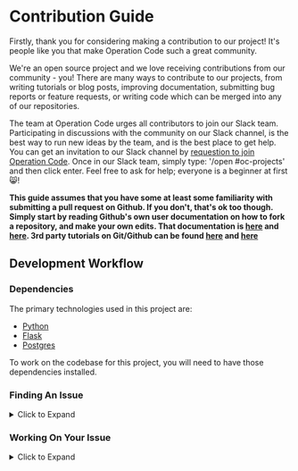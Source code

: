 # Contribution Guide

Firstly, thank you for considering making a contribution to our project! It's people like you that make Operation Code such a great community.

We're an open source project and we love receiving contributions from our community - you! There are many ways to contribute to our projects, from writing tutorials or blog posts, improving documentation, submitting bug reports or feature requests, or writing code which can be merged into any of our repositories.

The team at Operation Code urges all contributors to join our Slack team. Participating in discussions with the community on our Slack channel, is the best way to run new ideas by the team, and is the best place to get help. You can get an invitation to our Slack channel by [requestion to join Operation Code](https://operationcode.org/join). Once in our Slack team, simply type: '/open #oc-projects' and then click enter. Feel free to ask for help; everyone is a beginner at first :smile_cat:!

**This guide assumes that you have some at least some familiarity with submitting a pull request on Github. If you don't, that's ok too though. Simply start by reading Github's own user documentation on how to fork a repository, and make your own edits. That documentation is [here](https://help.github.com/articles/about-pull-requests/) and [here](https://help.github.com/articles/creating-a-pull-request/). 3rd party tutorials on Git/Github can be found [here](https://medium.freecodecamp.org/what-is-git-and-how-to-use-it-c341b049ae61) and [here](https://medium.freecodecamp.org/how-to-use-git-efficiently-54320a236369?source=linkShare-e41cd5edcdac-1535829065)**


## Development Workflow

### Dependencies

The primary technologies used in this project are:

- [Python](https://www.python.org)
- [Flask](http://flask.pocoo.org)
- [Postgres](https://www.postgresql.org)

To work on the codebase for this project, you will need to have those dependencies installed.


### Finding An Issue

<details>
	<summary>Click to Expand</summary>
<ul>
<li> After installing the listed dependencies, you can get to work coding on this project. A listing of this repo's can be found <a href="https://github.com/OperationCode/resources_api/issues">here</a></li>
<li> Go to the issues page for this repo, [here]() and browse for an issue that you would like to work on. Don't be afraid to ask for help or clarification.</li>
<li> Once you have found an issue, leave a comment stating that you'd like to work on the issue. Once the issue is assigned to you, you may start working on it. </li>
</ul>
</details>

### Working On Your Issue

<details>
	<summary>Click to Expand</summary>
* After forking this repository to your own github account, and cloning it to your dev environment, you can now create a new branch on your machine. It's wise to name this branch, after the issue you are trying to fix, or the feature you are trying to add.

	```bash
	git checkout -b creatingContributionGuide
	```

* In the example above, I have created a new branch, named "creatingContributionGuide". This command also "checks out" the branch, meaning git now knows that is the branch you are working on. You can check what branch you are working on by using the `branch` command.

	```bash
	git branch
	```
* Following my example, `git branch`, would output "creatingContributionGuide" in my terminal.

* Once you have finished working on your issue, push your changes to your own github repo, and then head back to this repo, to make a pull request.

* To return to your main `master` branch, type the follwing command in your terminal.

	```bash
	git checkout master
	```
</details>
